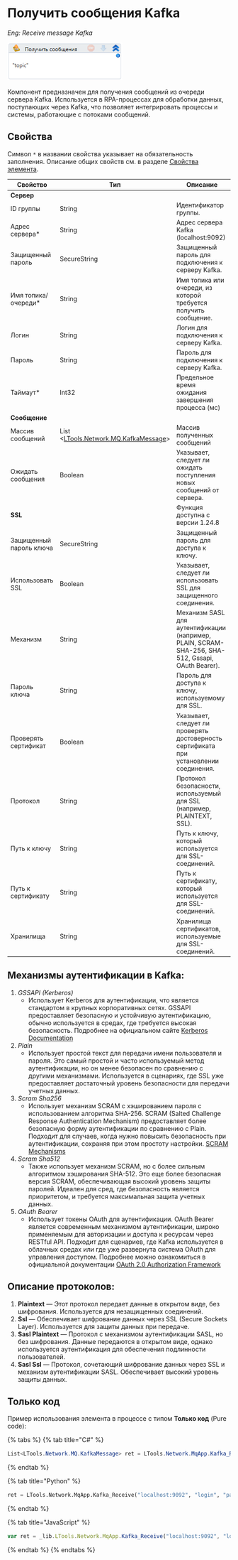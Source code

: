 # Получить сообщения Kafka

*Eng: Receive message Kafka*

![](<../../../../.gitbook/assets/image (318).png>)

Компонент предназначен для получения сообщений из очереди сервера Kafka. Используется в RPA-процессах для обработки данных, поступающих через Kafka, что позволяет интегрировать процессы и системы, работающие с потоками сообщений.


## Свойства

Символ `*` в названии свойства указывает на обязательность заполнения. Описание общих свойств см. в разделе [Свойства элемента](https://docs.primo-rpa.ru/primo-rpa/primo-studio/process/elements#svoistva-elementa).


| Свойство             | Тип                                                                   | Описание                                              |
| -------------------- | --------------------------------------------------------------------- | ----------------------------------------------------- |
| **Сервер**                   |                                                   |                                                                                           |
| ID группы                      | String                                            | Идентификатор группы.                                                  |
| Адрес сервера\*      | String                                                                | Адрес сервера Kafka (localhost:9092)                  |
| Защищенный пароль              | SecureString                                      | Защищенный пароль для подключения к серверу Kafka.                                        |
| Имя топика/очереди\*           | String                                            | Имя топика или очереди, из которой требуется получить сообщение.                         |
| Логин                          | String                                            | Логин для подключения к серверу Kafka.                                                   |
| Пароль                         | String                                            | Пароль для подключения к серверу Kafka.                                                  |
| Таймаут\*            | Int32                                                                 | Предельное время ожидания завершения процесса (мс)    |
| **Сообщение**                  |                                                   |                                                                                           |
| Массив сообщений     | List <[LTools.Network.MQ.KafkaMessage](../datatypes/kafkamessage.md)> | Массив полученных сообщений                           |
| Ожидать сообщения   | Boolean                                                               |  Указывает, следует ли ожидать поступления новых сообщений от сервера. |
| **SSL**                       |                                                   |    Функция доступна с версии 1.24.8                                                                                       |
| Защищенный пароль ключа        | SecureString                                      | Защищенный пароль для доступа к ключу.                                                    |
| Использовать SSL               | Boolean                                           | Указывает, следует ли использовать SSL для защищенного соединения.                        |
| Механизм                       | String                                            | Механизм SASL для аутентификации (например, PLAIN, SCRAM-SHA-256, SHA-512, Gssapi, OAuth Bearer).                    |
| Пароль ключа                   | String                                            | Пароль для доступа к ключу, используемому для SSL.                                        |
| Проверять сертификат           | Boolean                                           | Указывает, следует ли проверять достоверность сертификата при установлении соединения.    |
| Протокол                       | String                                            | Протокол безопасности, используемый для SSL (например, PLAINTEXT, SSL).              |
| Путь к ключу                   | String                                            | Путь к ключу, который используется для SSL-соединений.                                    |
| Путь к сертификату             | String                                            | Путь к сертификату, который используется для SSL-соединений.                              |
| Хранилища                      | String                                            | Хранилища сертификатов, используемые для SSL-соединений.                                  |
                                                                                        


## Механизмы аутентификации в Kafka:

1. *GSSAPI (Kerberos)*
   -  Использует Kerberos для аутентификации, что является стандартом в крупных корпоративных сетях. GSSAPI предоставляет безопасную и устойчивую аутентификацию, обычно используется в средах, где требуется высокая безопасность. Подробнее на официальном сайте [Kerberos Documentation](https://web.mit.edu/kerberos/)
2. *Plain*
   -  Использует простой текст для передачи имени пользователя и пароля. Это самый простой и часто используемый метод аутентификации, но он менее безопасен по сравнению с другими механизмами. Используется в сценариях, где SSL уже предоставляет достаточный уровень безопасности для передачи учетных данных.
3. *Scram Sha256*
   -  Использует механизм SCRAM с хэшированием пароля с использованием алгоритма SHA-256. SCRAM (Salted Challenge Response Authentication Mechanism) предоставляет более безопасную форму аутентификации по сравнению с Plain. Подходит для случаев, когда нужно повысить безопасность при аутентификации, сохраняя при этом простоту настройки. [SCRAM Mechanisms](https://datatracker.ietf.org/doc/html/rfc5802)
4. *Scram Sha512*
   -  Также использует механизм SCRAM, но с более сильным алгоритмом хэширования SHA-512. Это еще более безопасная версия SCRAM, обеспечивающая высокий уровень защиты паролей. Идеален для сред, где безопасность является приоритетом, и требуется максимальная защита учетных данных.
5. *OAuth Bearer*
   -  Использует токены OAuth для аутентификации. OAuth Bearer является современным механизмом аутентификации, широко применяемым для авторизации и доступа к ресурсам через RESTful API. Подходит для сценариев, где Kafka используется в облачных средах или где уже развернута система OAuth для управления доступом. Подробнее можно ознакомиться в официальной документации [OAuth 2.0 Authorization Framework](https://datatracker.ietf.org/doc/html/rfc6749)


## Описание протоколов:

1. **Plaintext** — Этот протокол передает данные в открытом виде, без шифрования. Используется для незащищенных соединений.
2. **Ssl** — Обеспечивает шифрование данных через SSL (Secure Sockets Layer). Используется для защиты данных при передаче.
3. **Sasl Plaintext** — Протокол с механизмом аутентификации SASL, но без шифрования. Данные передаются в открытом виде, однако используется аутентификация для обеспечения подлинности пользователей.
4. **Sasl Ssl** — Протокол, сочетающий шифрование данных через SSL и механизм аутентификации SASL. Обеспечивает высокий уровень защиты данных.



## Только код
Пример использования элемента в процессе с типом **Только код** (Pure code):


{% tabs %}
{% tab title="C#" %}
```csharp
List<LTools.Network.MQ.KafkaMessage> ret = LTools.Network.MqApp.Kafka_Receive("localhost:9092", "login", "password", "topic", "groupId", true, 10000);
```
{% endtab %}

{% tab title="Python" %}
```python
ret = LTools.Network.MqApp.Kafka_Receive("localhost:9092", "login", "password", "topic", "groupId", True, 10000)
```
{% endtab %}

{% tab title="JavaScript" %}
```javascript
var ret = _lib.LTools.Network.MqApp.Kafka_Receive("localhost:9092", "login", "password", "topic", "groupId", true, 10000);
```
{% endtab %}
{% endtabs %}
